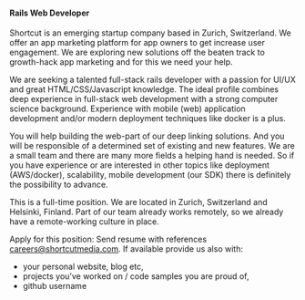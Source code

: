#### Rails Web Developer

Shortcut is an emerging startup company based in Zurich, Switzerland. We
offer an app marketing platform for app owners to get increase user
engagement. We are exploring new solutions off the beaten track to
growth-hack app marketing and for this we need your help. 

We are seeking a talented full-stack rails developer with a passion for
UI/UX and great HTML/CSS/Javascript knowledge. The ideal profile
combines deep experience in full-stack web development with a strong
computer science background. Experience with mobile (web) application
development and/or modern deployment techniques like docker is a plus. 

You will help building the web-part of our deep linking solutions. And
you will be responsible of a determined set of existing and new
features. We are a small team and there are many more fields a helping
hand is needed. So if you have experience or are interested in other
topics like deployment (AWS/docker), scalability, mobile development
(our SDK) there is definitely the possibility to advance.

This is a full-time position. We are located in Zurich, Switzerland and
Helsinki, Finland. Part of our team already works remotely, so we
already have a remote-working culture in place.


Apply for this position:
Send resume with references 
[careers@shortcutmedia.com](mailto:careers@shortcutmedia.com). If
available provide us also with:

* your personal website, blog etc,
* projects you’ve worked on / code samples you are proud of,
* github username

